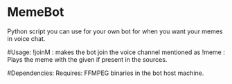 # MemeBot
Python script you can use for your own bot for when you want your memes in voice chat.

#Usage:
  !joinM <channel> : makes the bot join the voice channel mentioned as <channel>
  !meme <name> : Plays the meme with the given <name> if present in the sources.
 
#Dependencies:
  Requires: FFMPEG binaries in the bot host machine.
